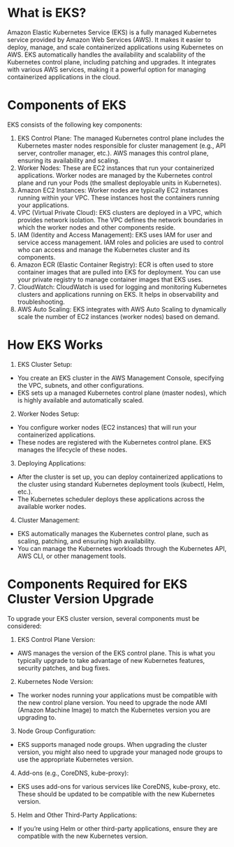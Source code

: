 # What is EKS?

Amazon Elastic Kubernetes Service (EKS) is a fully managed Kubernetes service provided by Amazon Web Services (AWS). It makes it easier to deploy, manage, and scale containerized applications using Kubernetes on AWS. EKS automatically handles the availability and scalability of the Kubernetes control plane, including patching and upgrades. It integrates with various AWS services, making it a powerful option for managing containerized applications in the cloud.

# Components of EKS

EKS consists of the following key components:
1. EKS Control Plane:
The managed Kubernetes control plane includes the Kubernetes master nodes responsible for cluster management (e.g., API server, controller manager, etc.). AWS manages this control plane, ensuring its availability and scaling.
2. Worker Nodes:
These are EC2 instances that run your containerized applications. Worker nodes are managed by the Kubernetes control plane and run your Pods (the smallest deployable units in Kubernetes).
3. Amazon EC2 Instances:
Worker nodes are typically EC2 instances running within your VPC. These instances host the containers running your applications.
4. VPC (Virtual Private Cloud):
EKS clusters are deployed in a VPC, which provides network isolation. The VPC defines the network boundaries in which the worker nodes and other components reside.
5. IAM (Identity and Access Management):
EKS uses IAM for user and service access management. IAM roles and policies are used to control who can access and manage the Kubernetes cluster and its components.
6. Amazon ECR (Elastic Container Registry):
ECR is often used to store container images that are pulled into EKS for deployment. You can use your private registry to manage container images that EKS uses.
7. CloudWatch:
CloudWatch is used for logging and monitoring Kubernetes clusters and applications running on EKS. It helps in observability and troubleshooting.
8. AWS Auto Scaling:
EKS integrates with AWS Auto Scaling to dynamically scale the number of EC2 instances (worker nodes) based on demand.

# How EKS Works

1. EKS Cluster Setup:

* You create an EKS cluster in the AWS Management Console, specifying the VPC, subnets, and other configurations.
* EKS sets up a managed Kubernetes control plane (master nodes), which is highly available and automatically scaled.

2. Worker Nodes Setup:
* You configure worker nodes (EC2 instances) that will run your containerized applications.
* These nodes are registered with the Kubernetes control plane. EKS manages the lifecycle of these nodes.

3. Deploying Applications:
* After the cluster is set up, you can deploy containerized applications to the cluster using standard Kubernetes deployment tools (kubectl, Helm, etc.).
* The Kubernetes scheduler deploys these applications across the available worker nodes.

4. Cluster Management:
* EKS automatically manages the Kubernetes control plane, such as scaling, patching, and ensuring high availability.
* You can manage the Kubernetes workloads through the Kubernetes API, AWS CLI, or other management tools.


# Components Required for EKS Cluster Version Upgrade
To upgrade your EKS cluster version, several components must be considered:
1. EKS Control Plane Version:
* AWS manages the version of the EKS control plane. This is what you typically upgrade to take advantage of new Kubernetes features, security patches, and bug fixes.
2. Kubernetes Node Version:
* The worker nodes running your applications must be compatible with the new control plane version. You need to upgrade the node AMI (Amazon Machine Image) to match the Kubernetes version you are upgrading to.
3. Node Group Configuration:
* EKS supports managed node groups. When upgrading the cluster version, you might also need to upgrade your managed node groups to use the appropriate Kubernetes version.
4. Add-ons (e.g., CoreDNS, kube-proxy):
* EKS uses add-ons for various services like CoreDNS, kube-proxy, etc. These should be updated to be compatible with the new Kubernetes version.
5. Helm and Other Third-Party Applications:
* If you’re using Helm or other third-party applications, ensure they are compatible with the new Kubernetes version.
